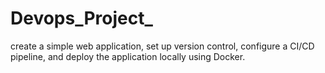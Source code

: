 # Devops_Project_
create a simple web application, set up version control, configure a CI/CD pipeline, and deploy the application locally using Docker.
